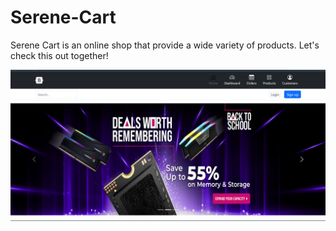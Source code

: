 # Serene-Cart
Serene Cart is an online shop that provide a wide variety of products. Let's check this out together!

![ScreenShot of Serene Cart home page.](./SerreneShop.png)
